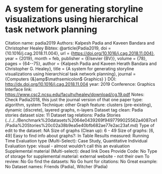 # A system for generating storyline visualizations using hierarchical task network planning

Citation name: padia2019
Authors: Kalpesh Padia and Kaveen Bandara and Christopher Healey
Bibtex: @article{Padia2019,
doi = {10.1016/j.cag.2018.11.004},
url = {https://doi.org/10.1016/j.cag.2018.11.004},
year = {2019},
month = feb,
publisher = {Elsevier {BV}},
volume = {78},
pages = {64--75},
author = {Kalpesh Padia and Kaveen Herath Bandara and Christopher G. Healey},
title = {A system for generating storyline visualizations using hierarchical task network planning},
journal = {Computers {\&}amp$\mathsemicolon$ Graphics}
}
DOI: http://dx.doi.org/10.1016/j.cag.2018.11.004
year: 2019
Conference: Graphics Interface
link: https://www.csc2.ncsu.edu/faculty/healey/download/cg.19.pdf
Notes: Check Padia2018, this just the journal version of that one
paper type: algorithm, system
Technique: other
Graph feature: clusters (pre-existing), dynamic (discrete), layered graphs, n-layers
Dataset tag clean: Padia stories
dataset size: 11
Dataset tag relations: Padia Stories (../../../Benchmark%20datasets%2064e0439269f9497799025562a4087ce1/Padia%20Stories%20c02a38b9ea5e40bfb682ae77e2ac23af.md)
Type of edit to the dataset: NA
Size of graphs (Clean up): 6 - 49
Size of graphs: [6, 49]
Easy to find info about graphs?: In Table
Results measured: Running Time
Evaluation type (Multi-Select): Case Study, Quantitative Individual
Evaluation type: visual - almost wouldn’t call this an evaluation
Supplemental material (Multi-select): dead link
Does Provide Code: No
Type of storage for supplemental material: external website - not their own
To review: No
Go find the datasets: No
Go hunt for citations: No
Great example: No
Dataset names: Friends (Padia), Witcher (Padia)